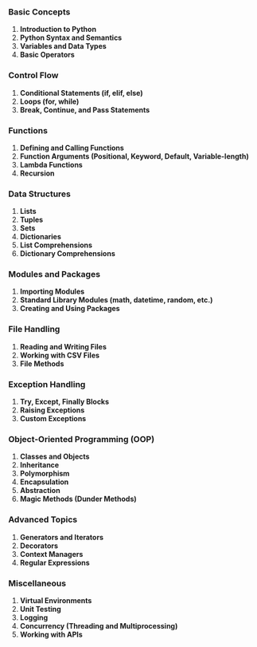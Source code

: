 ### Basic Concepts
1. **Introduction to Python**
2. **Python Syntax and Semantics**
3. **Variables and Data Types**
4. **Basic Operators**

### Control Flow
1. **Conditional Statements (if, elif, else)**
2. **Loops (for, while)**
3. **Break, Continue, and Pass Statements**

### Functions
1. **Defining and Calling Functions**
2. **Function Arguments (Positional, Keyword, Default, Variable-length)**
3. **Lambda Functions**
4. **Recursion**

### Data Structures
1. **Lists**
2. **Tuples**
3. **Sets**
4. **Dictionaries**
5. **List Comprehensions**
6. **Dictionary Comprehensions**

### Modules and Packages
1. **Importing Modules**
2. **Standard Library Modules (math, datetime, random, etc.)**
3. **Creating and Using Packages**

### File Handling
1. **Reading and Writing Files**
2. **Working with CSV Files**
3. **File Methods**

### Exception Handling
1. **Try, Except, Finally Blocks**
2. **Raising Exceptions**
3. **Custom Exceptions**

### Object-Oriented Programming (OOP)
1. **Classes and Objects**
2. **Inheritance**
3. **Polymorphism**
4. **Encapsulation**
5. **Abstraction**
6. **Magic Methods (Dunder Methods)**

### Advanced Topics
1. **Generators and Iterators**
2. **Decorators**
3. **Context Managers**
4. **Regular Expressions**

### Miscellaneous
1. **Virtual Environments**
2. **Unit Testing**
3. **Logging**
4. **Concurrency (Threading and Multiprocessing)**
5. **Working with APIs**